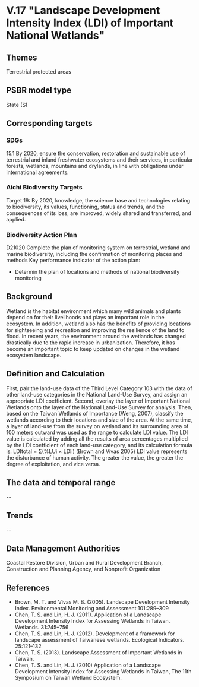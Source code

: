 # V.17 "Landscape Development Intensity Index (LDI) of Important National Wetlands"

## Themes
Terrestrial protected areas
## PSBR model type
State (S)
## Corresponding targets
### SDGs
15.1 By 2020, ensure the conservation, restoration and sustainable use of terrestrial and inland freshwater ecosystems and their services, in particular forests, wetlands, mountains and drylands, in line with obligations under international agreements.
### Aichi Biodiversity Targets
Target 19: By 2020, knowledge, the science base and technologies relating to biodiversity, its values, functioning, status and trends, and the consequences of its loss, are improved, widely shared and transferred, and applied.
### Biodiversity Action Plan
D21020 Complete the plan of monitoring system on terrestrial, wetland and marine biodiversity, including the confirmation of monitoring places and methods Key performance indicator of the action plan:
* Determin the plan of locations and methods of national biodiversity monitoring
## Background
Wetland is the habitat environment which many wild animals and plants depend on for their livelihoods and plays an important role in the ecosystem. In addition, wetland also has the benefits of providing locations for sightseeing and recreation and improving the resilience of the land to flood. In recent years, the environment around the wetlands has changed drastically due to the rapid increase in urbanization. Therefore, it has become an important topic to keep updated on changes in the wetland ecosystem landscape.
## Definition and Calculation
First, pair the land-use data of the Third Level Category 103 with the data of other land-use categories in the National Land-Use Survey, and assign an appropriate LDI coefficient. Second, overlay the layer of Important National Wetlands onto the layer of the National Land-Use Survey for analysis. Then, based on the Taiwan Wetlands of Importance (Weng, 2007), classify the wetlands according to their locations and size of the area. At the same time, a layer of land-use from the survey on wetland and its surrounding area of 100 meters outward was used as the range to calculate LDI value. The LDI value is calculated by adding all the results of area percentages multiplied by the LDI coefficient of each land-use category, and its calculation formula is: LDItotal = Σ(%LUi × LDIi) (Brown and Vivas 2005) LDI value represents the disturbance of human activity. The greater the value, the greater the degree of exploitation, and vice versa.
## The data and temporal range
--
## Trends
--
## Data Management Authorities
Coastal Restore Division, Urban and Rural Development Branch, Construction and Planning Agency, and Nonprofit Organization
## References
* Brown, M. T. and Vivas M. B. (2005). Landscape Development Intensity Index. Environmental Monitoring and Assessment 101:289–309
* Chen, T. S. and Lin, H. J. (2011). Application of a Landscape Development Intensity Index for Assessing Wetlands in Taiwan. Wetlands. 31:745–756
* Chen, T. S. and Lin, H. J. (2012). Development of a framework for landscape assessment of Taiwanese wetlands. Ecological Indicators. 25:121–132
* Chen, T. S. (2013). Landscape Assessment of Important Wetlands in Taiwan.
* Chen, T. S. and Lin, H. J. (2010) Application of a Landscape Development Intensity Index for Assessing Wetlands in Taiwan, The 11th Symposium on Taiwan Wetland Ecosystem.